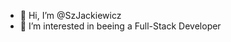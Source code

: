 - 👋 Hi, I’m @SzJackiewicz
- 👀 I’m interested in beeing a Full-Stack Developer

<!---
SzJackiewicz/SzJackiewicz is a ✨ special ✨ repository because its `README.md` (this file) appears on your GitHub profile.
You can click the Preview link to take a look at your changes.
--->

